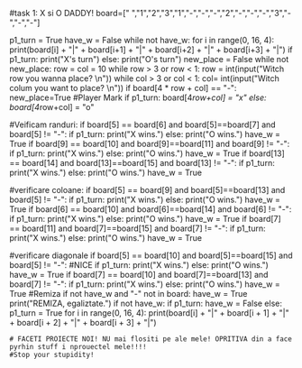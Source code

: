 #task 1: X si O DADDY!
board=[" ","1","2","3","1","-","-","-","2","-","-","-","3","-","-","-"]

p1_turn = True
have_w = False
while not have_w:
    for i in range(0, 16, 4):
        print(board[i] + "|" + board[i+1] + "|" + board[i+2] + "|" + board[i+3] + "|")
    if p1_turn:
        print("X's turn")
    else:
        print("O's turn")
    new_place = False
    while not new_place:
        row = col = 10
        while row > 3 or row < 1:
            row = int(input("Witch row you wanna place? \n"))
        while col > 3 or col < 1:
            col= int(input("Witch colum you want to place? \n"))
        if board[4 * row + col] == "-":
            new_place=True
#Player Mark
    if p1_turn:
        board[4*row+col] = "x"
    else:
        board[4*row+col] = "o"

#Veificam randuri:
    if board[5] == board[6] and board[5]==board[7] and board[5] != "-":
        if p1_turn:
            print("X wins.")
        else:
            print("O wins.")
    have_w = True
    if board[9] == board[10] and board[9]==board[11] and board[9] != "-":
        if p1_turn:
            print("X wins.")
        else:
            print("O wins.")
    have_w = True
    if board[13] == board[14] and board[13]==board[15] and board[13] != "-":
        if p1_turn:
            print("X wins.")
        else:
            print("O wins.")
        have_w = True

#verificare coloane:
    if board[5] == board[9] and board[5]==board[13] and board[5] != "-":
        if p1_turn:
            print("X wins.")
        else:
            print("O wins.")
        have_w = True
    if board[6] == board[10] and board[6]==board[14] and board[6] != "-":
        if p1_turn:
            print("X wins.")
        else:
            print("O wins.")
    have_w = True
    if board[7] == board[11] and board[7]==board[15] and board[7] != "-":
        if p1_turn:
            print("X wins.")
        else:
            print("O wins.")
        have_w = True

#verificare diagonale
    if board[5] == board[10] and board[5]==board[15] and board[5] != "-": #NICE
        if p1_turn:
            print("X wins.")
        else:
            print("O wins.")
        have_w = True
    if board[7] == board[10] and board[7]==board[13] and board[7] != "-":
        if p1_turn:
            print("X wins.")
        else:
            print("O wins.")
        have_w = True
    #Remiza
    if not have_w and "-" not in board:
        have_w = True
        print("REMIZA, egaliztate.")
    if not have_w:
        if p1_turn:
            have_w = False
        else:
            p1_turn = True
for i in range(0, 16, 4):
    print(board[i] + "|" + board[i + 1] + "|" + board[i + 2] + "|" + board[i + 3] + "|")











    # FACETI PROIECTE NOI! NU mai flositi pe ale mele! OPRITIVA din a face pyrhin stuff i nprouectel mele!!!!
    #Stop your stupidity!
